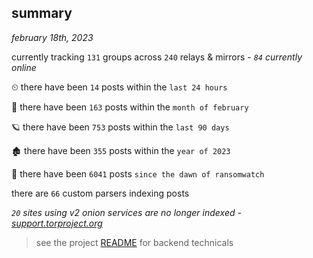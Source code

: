 
## summary
_february 18th, 2023_

currently tracking `131` groups across `240` relays & mirrors - _`84` currently online_

⏲ there have been `14` posts within the `last 24 hours`

🦈 there have been `163` posts within the `month of february`

🪐 there have been `753` posts within the `last 90 days`

🏚 there have been `355` posts within the `year of 2023`

🦕 there have been `6041` posts `since the dawn of ransomwatch`

there are `66` custom parsers indexing posts

_`20` sites using v2 onion services are no longer indexed - [support.torproject.org](https://support.torproject.org/onionservices/v2-deprecation/)_

> see the project [README](https://github.com/joshhighet/ransomwatch#ransomwatch--) for backend technicals
